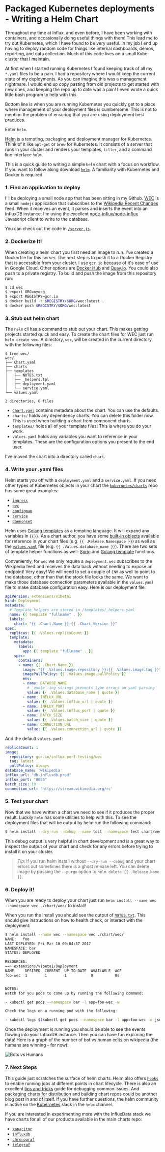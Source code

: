 # Packaged Kubernetes deployments - Writing a Helm Chart

Throughout my time at Influx, and even before, I have been working with containers, and occasionally doing useful things with them! This lead me to try out Kubernetes, which I have found to be very useful. In my job I end up having to deploy random code for things like internal dashboards, demos, reporting, and data collection. Much of this code lives on a small Kube cluster that I maintain. 

At first when I started running Kubernetes I found keeping track of all my `*.yaml` files to be a pain. I had a repository where I would keep the current state of my deployments. As you can imagine this was a management nightmare. I would end up copy pasting from old projects to get started with new ones, and keeping the repo up to date was a pain! I even wrote a quick little bash program to help with this. 

Bottom line is when you are running Kubernetes you quickly get to a place where management of your deployment files is cumbersome. This is not to mention the problem of ensuring that you are using deployment best practices. 

Enter `helm`. 

[Helm](https://github.com/kubernetes/helm) is a tempting, packaging and deployment manager for Kubernetes. Think of it like `apt-get` or `brew` for Kubernetes. It consists of a server that runs in your cluster and renders your templates, `tiller`, and a command line interface `helm`. 

This is a quick guide to writing a simple `helm` chart with a focus on workflow. If you want to follow along download [`helm`](https://github.com/kubernetes/helm/blob/master/docs/install.md). A familiarity with Kubernetes and Docker is required.

### 1. Find an application to deploy

I'll be deploying a small node app that has been sitting in my Github. [WEC](https://github.com/jackzampolin/wec/) is a small `nodejs` application that subscribes to the [Wikipedia Recent Changes](https://www.mediawiki.org/wiki/Manual:RCFeed) feed. When it receives an event, it parses and inserts the event into an InfluxDB instance. I'm using the excellent [node-influx/node-influx](https://github.com/node-influx/node-influx) Javascript client to write to the database.

You can check out the code in [`/server.js`](https://github.com/jackzampolin/wec/blob/server.js).

### 2. Dockerize It!

When creating a helm chart you first need an image to run. I've created a Dockerfile for this server. The next step is to push it to a Docker Registry that is accessible from your cluster. I use `gcr.io` because of it's ease of use in Google Cloud. Other options are [Docker Hub](https://hub.docker.com/) and [Quay.io](https://quay.io/). You could also push to a private registry. To build and push the image from this repository run:

```sh
$ cd wec
$ export ORG=myorg
$ export REGISTRY=gcr.io
$ docker build -t $REGISTRY/$ORG/wec:latest .
$ docker push $REGISTRY/$ORG/wec:latest
```

### 3. Stub out helm chart

The `helm` cli has a command to stub out your chart. This makes getting projects started quick and easy. To create the chart files for WEC just run `helm create wec`. A directory, `wec`, will be created in the current directory with the following files:

```
$ tree wec/
wec/
├── Chart.yaml
├── charts
├── templates
│   ├── NOTES.txt
│   ├── _helpers.tpl
│   ├── deployment.yaml
│   └── service.yaml
└── values.yaml

2 directories, 6 files
```
* [`Chart.yaml`](https://github.com/kubernetes/helm/blob/master/docs/charts.md#the-chartyaml-file) contains metadata about the chart. You can use the defaults. 
* `charts/` holds any dependency charts. You can delete this folder now. This is used when building a chart from component charts.
* `templates/` holds all of your template files! This is where you do your work.
* `values.yaml` holds any variables you want to reference in your templates. These are the configuration options you present to the end user.

I've moved the chart into a directory called `chart`.

### 4. Write your .yaml files

Helm starts you off with a `deployment.yaml` and a `service.yaml`. If you need other types of Kubernetes objects in your chart the [`kubernetes/charts`](https://github.com/kubernetes/charts/) repo has some great examples:

* [`ingress`](https://github.com/kubernetes/charts/blob/master/stable/chronograf/templates/ingress.yaml)
* [`pvc`](https://github.com/kubernetes/charts/blob/master/stable/influxdb/templates/pvc.yaml)
* [`configmap`](https://github.com/kubernetes/charts/blob/master/stable/influxdb/templates/config.yaml)
* [`service`](https://github.com/kubernetes/charts/blob/master/stable/nginx-ingress/templates/controller-service.yaml)
* [`daemonset`](https://github.com/kubernetes/charts/blob/master/stable/nginx-ingress/templates/controller-daemonset.yaml)

Helm uses [Golang templates](https://golang.org/pkg/text/template/) as a tempting language. It will expand any variables in `{{}}`. As a chart author, you have some [built-in objects](https://github.com/kubernetes/helm/blob/master/docs/chart_template_guide/builtin_objects.md) available for reference in your chart files (e.g. `{{ .Release.Namespace }}`) as well as the [`values.yaml`](https://github.com/kubernetes/helm/blob/master/docs/chart_template_guide/values_files.md) file (e.g. `{{ .Values.database_name }}`). There are two sets of template helper functions as well: [Sprig](https://github.com/Masterminds/sprig#functions) and [Golang template](https://golang.org/pkg/text/template/) functions.

Conveniently, for `wec` we only require a `deployment`. `wec` subscribes to the Wikipedia feed and receives the data back without needing to expose an endpoint! Very easy! We will need to set a couple of `ENV` as well to point to the database, other than that the stock file looks the same. We want to make those database connection parameters available in the `values.yaml` file to make database configuration easy. Here is our deployment file:

```yaml
apiVersion: extensions/v1beta1
kind: Deployment
metadata:
  # Template helpers are stored in /templates/_helpers.yaml
  name: {{ template "fullname" . }}
  labels:
    chart: "{{ .Chart.Name }}-{{ .Chart.Version }}"
spec:
  replicas: {{ .Values.replicaCount }}
  template:
    metadata:
      labels:
        app: {{ template "fullname" . }}
    spec:
      containers:
      - name: {{ .Chart.Name }}
        image: "{{ .Values.image.repository }}:{{ .Values.image.tag }}"
        imagePullPolicy: {{ .Values.image.pullPolicy }}
        env: 
        - name: DATABSE_NAME
          # `quote`-ing strings prevents type errors on yaml parsing
          value: {{ .Values.database_name | quote }}
        - name: INFLUX_URL
          value: {{ .Values.influx_url | quote }}
        - name: INFLUX_PORT
          value: {{ .Values.influx_port | quote }}
        - name: BATCH_SIZE
          value: {{ .Values.batch_size | quote }}
        - name: CONNECTION_URL
          value: {{ .Values.connection_url | quote }}
```

And the default `values.yaml`:
  
```yaml
replicaCount: 1
image:
  repository: gcr.io/influx-perf-testing/wec
  tag: latest
  pullPolicy: Always
database_name: 'wikipedia'
influx_url: "db-influxdb.prod"
influx_port: "8086"
batch_size: 10
connection_url: 'https://stream.wikimedia.org/rc'
```

### 5. Test your chart

Now that we have written a chart we need to see if it produces the proper result. Luckily `helm` has some utilities to help with this. To see the deployment files that will be output by helm run the following command:

```bash
$ helm install --dry-run --debug --name test --namespace test chart/wec/
```

This debug output is very helpful in chart development and is a great way to inspect the output of your chart and check for any errors before trying to install it on your cluster.

> _Tip_: If you run helm install without `--dry-run --debug` and your chart errors out sometimes there is a ghost release left. You can delete image by passing the `--purge` option to `helm delete {{ .Release.Name }}`.

### 6. Deploy it!

When you are ready to deploy your chart just run `helm install --name wec --namespace wec ./chart/wec/` to install!

When you run the install you should see the output of [`NOTES.txt`](https://github.com/kubernetes/helm/blob/master/docs/chart_template_guide/notes_files.md). This should give instructions on how to health check, or interact with the deployment:
  
```bash
$ helm install --name wec --namespace wec ./chart/wec/
NAME:   foo
LAST DEPLOYED: Fri Mar 10 09:04:37 2017
NAMESPACE: bar
STATUS: DEPLOYED

RESOURCES:
==> extensions/v1beta1/Deployment
NAME     DESIRED  CURRENT  UP-TO-DATE  AVAILABLE  AGE
foo-wec  1        1        1           0          0s


NOTES:
Watch for you pods to come up by running the following command:

- kubectl get pods --namespace bar -l app=foo-wec -w

Check the logs on a running pod with the following:

- kubectl logs $(kubectl get pods --namespace bar -l app=foo-wec -o jsonpath='{ .items[0].metadata.name }')
```

Once the deployment is running you should be able to see the events flowing into your InfluxDB instance. Then you can have fun exploring the data! Here is a graph of the number of bot vs human edits on wikipedia (the humans are winning - for now):
  
![Bots vs Humans](./wikipedia.png)

### 7. Next Steps

This guide just scratches the surface of helm charts. Helm also offers [`hooks`](https://github.com/kubernetes/helm/blob/master/docs/charts_hooks.md) to enable running jobs at different points in chart lifecycle. There is also an excellent [tips and tricks](https://github.com/kubernetes/helm/blob/master/docs/charts_tips_and_tricks.md) guide for debugging common issues. And [packaging charts for distribution](https://github.com/kubernetes/helm/blob/master/docs/chart_repository.md) and building chart repos could be another blog post in and of itself. If you have further questions, the helm community is active on the [Kubernetes](http://slack.k8s.io/) slack in the `helm` channel. 

If you are interested in experimenting more with the InfluxData stack we have charts for all of our products available in the main charts repo:
  
* [`kapacitor`](https://github.com/kubernetes/charts/blob/master/stable/kapacitor)
* [`influxdb`](https://github.com/kubernetes/charts/blob/master/stable/influxdb)
* [`chronograf`](https://github.com/kubernetes/charts/blob/master/stable/chronograf)
* [`telegraf`](https://github.com/kubernetes/charts/blob/master/stable/telegraf)

